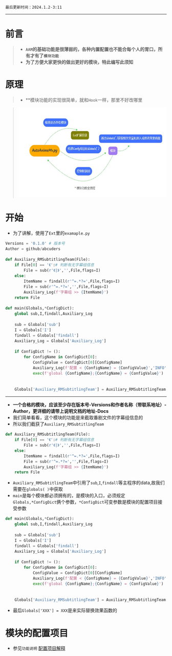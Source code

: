 `最后更新时间：2024.1.2-3:11` 
***

# 前言
> * **`AAM`的基础功能是很薄弱的，各种内置配置也不能合每个人的胃口，所有才有了`模块功能`**
> * **为了方便大家更快的做出更好的模块，特此编写此须知**

# 原理
> * **模块功能的实现很简单，就和`Hook`一样，那里不好改哪里

> <img width="600" height="280" src="./Img/模块功能全流程图.jpg">

# 开始 
* 为了讲解，使用了`Ext`里的`examaple.py`
```python
Versions = '0.1.0' # 版本号
Author = github/abcuders

def Auxiliary_RMSubtitlingTeam(File):
    if File[0] == '《':# 判断有无字幕组信息
        File = sub(r'《|》','',File,flags=I) 
    else:
        ItemName = findall(r'^=.*?=',File,flags=I)
        File = sub(r'^=.*?=','',File,flags=I)
        Auxiliary_Log(f'字幕组 >> {ItemName}')
    return File

def main(Globals,*ConfigDict):
    global sub,I,findall,Auxiliary_Log
    
    sub = Globals['sub']
    I = Globals['I']
    findall = Globals['findall']
    Auxiliary_Log = Globals['Auxiliary_Log']

    if ConfigDict != ():
        for ConfigName in ConfigDict[0]:
            ConfigValue = ConfigDict[0][ConfigName]
            Auxiliary_Log(f'配置 < {ConfigName} = {ConfigValue}','INFO')
            exec(f'global {ConfigName};{ConfigName} = {ConfigValue}')

    
    Globals['Auxiliary_RMSubtitlingTeam'] = Auxiliary_RMSubtitlingTeam
```
***

* **一个合格的模块，应该至少存在版本号-Versions和作者名称（带联系地址）-Author，更详细的请带上说明文档的地址-Docs**
* 我们简单看看，这个模块的功能是来截取番剧文件的字幕组信息的
* 所以我们截获了`Auxiliary_RMSubtitlingTeam`
```python
def Auxiliary_RMSubtitlingTeam(File):
    if File[0] == '《':# 判断有无字幕组信息
        File = sub(r'《|》','',File,flags=I) 
    else:
        ItemName = findall(r'^=.*?=',File,flags=I)
        File = sub(r'^=.*?=','',File,flags=I)
        Auxiliary_Log(f'字幕组 >> {ItemName}')
    return File
```
* `Auxiliary_RMSubtitlingTeam`中引用了`sub`,`I`,`findall`等主程序的data,故我们需要在`globals( )`中获取
* `main`是每个模块都必须拥有的，是模块的入口，必须规定`Globals,*ConfigDict`俩个参数，`*ConfigDict`可变参数是模块的配置项目接受参数
```python
def main(Globals,*ConfigDict):
    global sub,I,findall,Auxiliary_Log
    
    sub = Globals['sub']
    I = Globals['I']
    findall = Globals['findall']
    Auxiliary_Log = Globals['Auxiliary_Log']

    if ConfigDict != ():
        for ConfigName in ConfigDict[0]:
            ConfigValue = ConfigDict[0][ConfigName]
            Auxiliary_Log(f'配置 < {ConfigName} = {ConfigValue}','INFO')
            exec(f'global {ConfigName};{ConfigName} = {ConfigValue}')


    Globals['Auxiliary_RMSubtitlingTeam'] = Auxiliary_RMSubtitlingTeam
```
* 最后`Globals['XXX'] = XXX`是来实际替换效果函数的

# 模块的配置项目
* 参见`功能说明` [配置项目解释](../功能说明/配置项目解释.md)